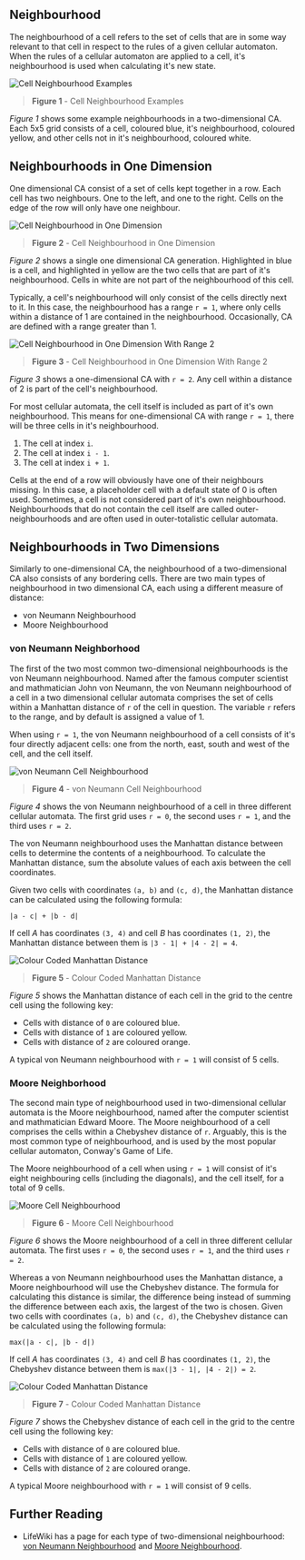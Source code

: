 ## Neighbourhood

The neighbourhood of a cell refers to the set of cells that are in some way relevant to that cell in respect to the rules of a given cellular automaton. When the rules of a cellular automaton are applied to a cell, it's neighbourhood is used when calculating it's new state.

![Cell Neighbourhood Examples](%CNTNT%/figure1.png)
> **Figure 1** - Cell Neighbourhood Examples

*Figure 1* shows some example neighbourhoods in a two-dimensional CA. Each 5x5 grid consists of a cell, coloured blue, it's neighbourhood, coloured yellow, and other cells not in it's neighbourhood, coloured white.

## Neighbourhoods in One Dimension

One dimensional CA consist of a set of cells kept together in a row. Each cell has two neighbours. One to the left, and one to the right. Cells on the edge of the row will only have one neighbour.

![Cell Neighbourhood in One Dimension](%CNTNT%/figure2.png)
> **Figure 2** - Cell Neighbourhood in One Dimension

*Figure 2* shows a single one dimensional CA generation. Highlighted in blue is a cell, and highlighted in yellow are the two cells that are part of it's neighbourhood. Cells in white are not part of the neighbourhood of this cell.

Typically, a cell's neighbourhood will only consist of the cells directly next to it. In this case, the neighbourhood has a range `r = 1`, where only cells within a distance of 1 are contained in the neighbourhood. Occasionally, CA are defined with a range greater than 1.

![Cell Neighbourhood in One Dimension With Range 2](%CNTNT%/figure3.png)
> **Figure 3** - Cell Neighbourhood in One Dimension With Range 2

*Figure 3* shows a one-dimensional CA with `r = 2`. Any cell within a distance of 2 is part of the cell's neighbourhood.

For most cellular automata, the cell itself is included as part of it's own neighbourhood. This means for one-dimensional CA with range `r = 1`, there will be three cells in it's neighbourhood.

1) The cell at index `i`.
2) The cell at index `i - 1`.
3) The cell at index `i + 1`. 

Cells at the end of a row will obviously have one of their neighbours missing. In this case, a placeholder cell with a default state of 0 is often used. Sometimes, a cell is not considered part of it's own neighbourhood. Neighbourhoods that do not contain the cell itself are called outer-neighbourhoods and are often used in outer-totalistic cellular automata.

## Neighbourhoods in Two Dimensions

Similarly to one-dimensional CA, the neighbourhood of a two-dimensional CA also consists of any bordering cells. There are two main types of neighbourhood in two dimensional CA, each using a different measure of distance:

* von Neumann Neighbourhood
* Moore Neighbourhood

### von Neumann Neighborhood

The first of the two most common two-dimensional neighbourhoods is the von Neumann neighbourhood. Named after the famous computer scientist and mathmatician John von Neumann, the von Neumann neighbourhood of a cell in a two dimensional cellular automata comprises the set of cells within a Manhattan distance of `r` of the cell in question. The variable `r` refers to the range, and by default is assigned a value of 1.

When using `r = 1`, the von Neumann neighbourhood of a cell consists of it's four directly adjacent cells: one from the north, east, south and west of the cell, and the cell itself.

![von Neumann Cell Neighbourhood](%CNTNT%/figure4.png)
> **Figure 4** - von Neumann Cell Neighbourhood

*Figure 4* shows the von Neumann neighbourhood of a cell in three different cellular automata. The first grid uses `r = 0`, the second uses `r = 1`, and the third uses `r = 2`.

The von Neumann neighbourhood uses the Manhattan distance between cells to determine the contents of a neighbourhood. To calculate the Manhattan distance, sum the absolute values of each axis between the cell coordinates.

Given two cells with coordinates `(a, b)` and `(c, d)`, the Manhattan distance can be calculated using the following formula:

    |a - c| + |b - d|

If cell *A* has coordinates `(3, 4)` and cell *B* has coordinates `(1, 2)`, the Manhattan distance between them is `|3 - 1| + |4 - 2| = 4`.

![Colour Coded Manhattan Distance](%CNTNT%/figure5.png)
> **Figure 5** - Colour Coded Manhattan Distance

*Figure 5* shows the Manhattan distance of each cell in the grid to the centre cell using the following key:

* Cells with distance of `0` are coloured blue.
* Cells with distance of `1` are coloured yellow.
* Cells with distance of `2` are coloured orange.

A typical von Neumann neighbourhood with `r = 1` will consist of 5 cells.

### Moore Neighborhood

The second main type of neighbourhood used in two-dimensional cellular automata is the Moore neighbourhood, named after the computer scientist and mathmatician Edward Moore. The Moore neighbourhood of a cell comprises the cells within a Chebyshev distance of `r`. Arguably, this is the most common type of neighbourhood, and is used by the most popular cellular automaton, Conway's Game of Life.

The Moore neighbourhood of a cell when using `r = 1` will consist of it's eight neighbouring cells (including the diagonals), and the cell itself, for a total of 9 cells.

![Moore Cell Neighbourhood](%CNTNT%/figure6.png)
> **Figure 6** - Moore Cell Neighbourhood

*Figure 6* shows the Moore neighbourhood of a cell in three different cellular automata. The first uses `r = 0`, the second uses `r = 1`, and the third uses `r = 2`.

Whereas a von Neumann neighbourhood uses the Manhattan distance, a Moore neighbourhood will use the Chebyshev distance. The formula for calculating this distance is similar, the difference being instead of summing the difference between each axis, the largest of the two is chosen. Given two cells with coordinates `(a, b)` and `(c, d)`, the Chebyshev distance can be calculated using the following formula:

    max(|a - c|, |b - d|)

If cell *A* has coordinates `(3, 4)` and cell *B* has coordinates `(1, 2)`, the Chebyshev distance between them is `max(|3 - 1|, |4 - 2|) = 2`.

![Colour Coded Manhattan Distance](%CNTNT%/figure7.png)
> **Figure 7** - Colour Coded Manhattan Distance

*Figure 7* shows the Chebyshev distance of each cell in the grid to the centre cell using the following key:

* Cells with distance of `0` are coloured blue.
* Cells with distance of `1` are coloured yellow.
* Cells with distance of `2` are coloured orange.

A typical Moore neighbourhood with `r = 1` will consist of 9 cells.

## Further Reading

* LifeWiki has a page for each type of two-dimensional neighbourhood: [von Neumann Neighbourhood](https://conwaylife.com/wiki/Von_Neumann_neighbourhood) and [Moore Neighbourhood](https://conwaylife.com/wiki/Moore_neighbourhood).